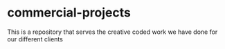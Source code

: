 # commercial-projects
This is a repository that serves the creative coded work we have done for our different clients
